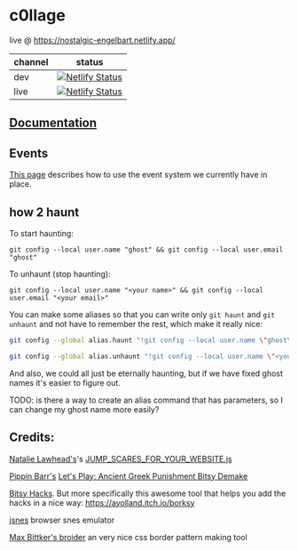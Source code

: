 # c0llage

live @ https://nostalgic-engelbart.netlify.app/

| channel | status                                                                                                                                                                   |
| ------- | ------------------------------------------------------------------------------------------------------------------------------------------------------------------------ |
| dev     | [![Netlify Status](https://api.netlify.com/api/v1/badges/2d805f27-ae43-4430-a3a1-be770b1f47e0/deploy-status)](https://app.netlify.com/sites/hungry-engelbart/deploys)    |
| live    | [![Netlify Status](https://api.netlify.com/api/v1/badges/6860a8e5-060b-4ff4-8fbc-7643404c0d84/deploy-status)](https://app.netlify.com/sites/nostalgic-engelbart/deploys) |

## [Documentation](./docs/index.md)

## Events

  [This page](Events.md) describes how to use the event system we currently have in place.

## how 2 haunt

To start haunting:
```
git config --local user.name "ghost" && git config --local user.email "ghost"
```

To unhaunt (stop haunting):
```
git config --local user.name "<your name>" && git config --local user.email "<your email>"
```

You can make some aliases so that you can write only `git haunt` and `git unhaunt` and not have to remember the rest, which make it really nice:
```sh
git config --global alias.haunt "!git config --local user.name \"ghost\" && git config --local user.email \"ghost\""
```

```sh
git config --global alias.unhaunt "!git config --local user.name \"<your name>\" && git config --local user.email \"<your email>\""
```

And also, we could all just be eternally haunting, but if we have fixed ghost names it's easier to figure out.

TODO: is there a way to create an alias command that has parameters, so I can change my ghost name more easily?

## Credits:

[Natalie Lawhead's](https://alienmelon.itch.io/)'s [JUMP_SCARES_FOR_YOUR_WEBSITE.js](http://tetrageddon.com/scaresoft/)

[Pippin Barr's](http://www.pippinbarr.com/) [Let's Play: Ancient Greek Punishment Bitsy Demake](https://github.com/pippinbarr/lets-play-ancient-greek-punishment-bitsy-demake)

[Bitsy Hacks](https://github.com/seleb/bitsy-hacks). But more specifically this awesome tool that helps you add the hacks in a nice way: https://ayolland.itch.io/borksy

[jsnes](https://github.com/bfirsh/jsnes) browser snes emulator

[Max Bittker's broider](https://maxbittker.github.io/broider/) an very nice css border pattern making tool
